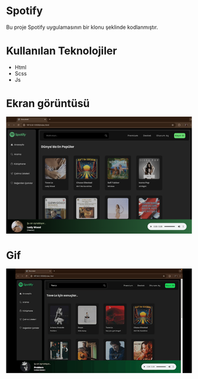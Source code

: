 # Spotify 
Bu proje Spotify uygulamasının bir klonu şeklinde kodlanmıştır.

# Kullanılan Teknolojiler

- Html
- Scss
- Js

# Ekran görüntüsü

![](./images/Ekran%20Resmi%202024-09-17%2013.33.50.png)

# Gif

![](./images/Zight%20Recording%202024-09-17%20at%2001.19.37%20PM.gif)
